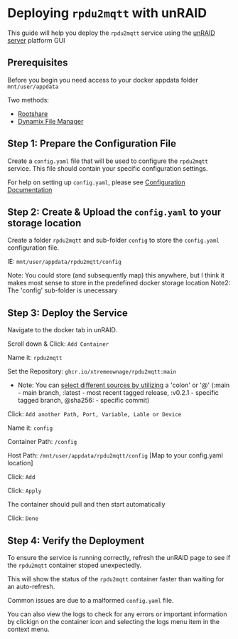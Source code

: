 # Deploying `rpdu2mqtt` with unRAID

This guide will help you deploy the `rpdu2mqtt` service using the [unRAID server](https://unraid.net/) platform GUI

## Prerequisites

Before you begin you need access to your docker appdata folder `mnt/user/appdata`

Two methods:
 - [Rootshare](https://forums.unraid.net/topic/58053-video-guide-how-to-setup-a-root-share-in-unraid-1-share-to-rule-them-all/)
 - [Dynamix File Manager](https://forums.unraid.net/topic/120982-dynamix-file-manager/)

## Step 1: Prepare the Configuration File

Create a `config.yaml` file that will be used to configure the `rpdu2mqtt` service. This file should contain your specific configuration settings.

For help on setting up `config.yaml`, please see [Configuration Documentation](./../../docs/Configuration.md)

## Step 2: Create & Upload the `config.yaml` to your storage location

Create a folder `rpdu2mqtt` and sub-folder `config` to store the `config.yaml` configuration file.

IE: `mnt/user/appdata/rpdu2mqtt/config`

Note: You could store (and subsequently map) this anywhere, but I think it makes most sense to store in the predefined docker storage location
Note2: The 'config' sub-folder is unecessary

## Step 3: Deploy the Service

Navigate to the docker tab in unRAID.

Scroll down & Click: `Add Container`

Name it: `rpdu2mqtt`

Set the Repository: `ghcr.io/xtremeownage/rpdu2mqtt:main`
 - Note: You can [select different sources by utilizing](https://docs.github.com/en/packages/working-with-a-github-packages-registry/working-with-the-container-registry#pulling-container-images) a 'colon' or '@' (:main - main branch, :latest - most recent tagged release, :v0.2.1 - specific tagged branch, @sha256: - specific commit)

Click: `Add another Path, Port, Variable, Lable or Device`

Name it: `config`

Container Path: `/config`

Host Path: `/mnt/user/appdata/rpdu2mqtt/config` [Map to your config.yaml location]

Click: `Add`

Click: `Apply`

The container should pull and then start automatically

Click: `Done`

## Step 4: Verify the Deployment

To ensure the service is running correctly, refresh the unRAID page to see if the `rpdu2mqtt` container stoped unexpectedly.

This will show the status of the `rpdu2mqtt` container faster than waiting for an auto-refresh.

Common issues are due to a malformed `config.yaml` file.

You can also view the logs to check for any errors or important information by clickign on the container icon and selecting the logs menu item in the context menu.
